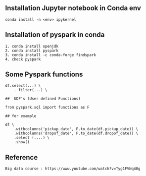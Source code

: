 ## Installation Jupyter notebook in Conda env 
    conda install -n <env> ipykernel
## Installation of pyspark in conda 
    1. conda install openjdk
    2. conda install pyspark
    3. conda install -c conda-forge findspark
    4. check pyspark 
## Some Pyspark functions 
    df.select(...) \
        . filter(...) \ 

    ##  UDF's (User defined Functions)
    
    from pyspark.sql import functions as F 
    
    ## for example
    
    df \
        .withcolumns('pickup_date', F.to_date(df.pickup_date)) \
        .withcolumns('dropof_date', F.to_date(df.dropof_date)) \
        .select (....) \
        .show()



## Reference 
    Big data course : https://www.youtube.com/watch?v=Tyg1FVNq40g
